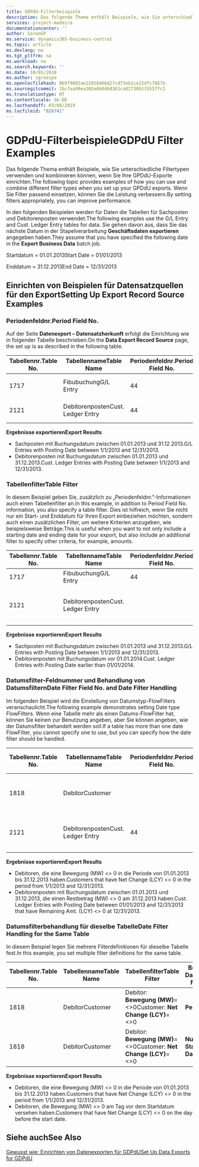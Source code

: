```yaml
---
title: GDPdU-Filterbeispiele
description: Das folgende Thema enthält Beispiele, wie Sie unterschiedliche Filtertypen verwenden und kombinieren können, wenn Sie Ihre GPDdU-Exporte einrichten. Wenn Sie Filter passend einsetzen, können Sie die Leistung verbessern.
services: project-madeira
documentationcenter: ''
author: SorenGP
ms.service: dynamics365-business-central
ms.topic: article
ms.devlang: na
ms.tgt_pltfrm: na
ms.workload: na
ms.search.keywords: ''
ms.date: 10/01/2018
ms.author: sgroespe
ms.openlocfilehash: 069f9882ae22958466d27cd73eb1ce22dfc7667b
ms.sourcegitcommit: 1bcfaa99ea302e6b84b8361ca02730b135557fc1
ms.translationtype: HT
ms.contentlocale: de-DE
ms.lasthandoff: 03/08/2019
ms.locfileid: "826741"
---
```

# <a name="gdpdu-filter-examples"></a><span data-ttu-id="0b6bb-104">GDPdU-Filterbeispiele</span><span class="sxs-lookup"><span data-stu-id="0b6bb-104">GDPdU Filter Examples</span></span>
<span data-ttu-id="0b6bb-105">Das folgende Thema enthält Beispiele, wie Sie unterschiedliche Filtertypen verwenden und kombinieren können, wenn Sie Ihre GPDdU-Exporte einrichten.</span><span class="sxs-lookup"><span data-stu-id="0b6bb-105">The following topic provides examples of how you can use and combine different filter types when you set up your GPDdU exports.</span></span> <span data-ttu-id="0b6bb-106">Wenn Sie Filter passend einsetzen, können Sie die Leistung verbessern.</span><span class="sxs-lookup"><span data-stu-id="0b6bb-106">By setting filters appropriately, you can improve performance.</span></span>  

<span data-ttu-id="0b6bb-107">In den folgenden Beispielen werden für Daten die Tabellen für Sachposten und Debitorenposten verwendet.</span><span class="sxs-lookup"><span data-stu-id="0b6bb-107">The following examples use the G/L Entry and Cust. Ledger Entry tables for data.</span></span> <span data-ttu-id="0b6bb-108">Sie gehen davon aus, dass Sie das nächste Datum in der Stapelverarbeitung **Geschäftsdaten exportieren** angegeben haben.</span><span class="sxs-lookup"><span data-stu-id="0b6bb-108">They assume that you have specified the following date in the **Export Business Data** batch job.</span></span>  

<span data-ttu-id="0b6bb-109">Startdatum = 01.01.2013</span><span class="sxs-lookup"><span data-stu-id="0b6bb-109">Start Date = 01/01/2013</span></span>  

<span data-ttu-id="0b6bb-110">Enddatum = 31.12.2013</span><span class="sxs-lookup"><span data-stu-id="0b6bb-110">End Date = 12/31/2013</span></span>  

## <a name="setting-up-export-record-source-examples"></a><span data-ttu-id="0b6bb-111">Einrichten von Beispielen für Datensatzquellen für den Export</span><span class="sxs-lookup"><span data-stu-id="0b6bb-111">Setting Up Export Record Source Examples</span></span>  

### <a name="period-field-no"></a><span data-ttu-id="0b6bb-112">Periodenfeldnr.</span><span class="sxs-lookup"><span data-stu-id="0b6bb-112">Period Field No.</span></span>  
<span data-ttu-id="0b6bb-113">Auf der Seite **Datenexport – Datensatzherkunft** erfolgt die Einrichtung wie in folgender Tabelle beschrieben.</span><span class="sxs-lookup"><span data-stu-id="0b6bb-113">On the **Data Export Record Source** page, the set up is as described in the following table.</span></span>  

|<span data-ttu-id="0b6bb-114">Tabellennr.</span><span class="sxs-lookup"><span data-stu-id="0b6bb-114">Table No.</span></span>|<span data-ttu-id="0b6bb-115">Tabellenname</span><span class="sxs-lookup"><span data-stu-id="0b6bb-115">Table Name</span></span>|<span data-ttu-id="0b6bb-116">Periodenfeldnr.</span><span class="sxs-lookup"><span data-stu-id="0b6bb-116">Period Field No.</span></span>|<span data-ttu-id="0b6bb-117">Periodenfeldname</span><span class="sxs-lookup"><span data-stu-id="0b6bb-117">Period Field Name</span></span>|<span data-ttu-id="0b6bb-118">Tabellenfilter</span><span class="sxs-lookup"><span data-stu-id="0b6bb-118">Table Filter</span></span>|  
|---------------|----------------|----------------------|-----------------------|------------------|  
|<span data-ttu-id="0b6bb-119">17</span><span class="sxs-lookup"><span data-stu-id="0b6bb-119">17</span></span>|<span data-ttu-id="0b6bb-120">Fibubuchung</span><span class="sxs-lookup"><span data-stu-id="0b6bb-120">G/L Entry</span></span>|<span data-ttu-id="0b6bb-121">4</span><span class="sxs-lookup"><span data-stu-id="0b6bb-121">4</span></span>|<span data-ttu-id="0b6bb-122">Buchungsdatum</span><span class="sxs-lookup"><span data-stu-id="0b6bb-122">Posting Date</span></span>|<span data-ttu-id="0b6bb-123">Kein Filter festgelegt.</span><span class="sxs-lookup"><span data-stu-id="0b6bb-123">No filter set.</span></span>|  
|<span data-ttu-id="0b6bb-124">21</span><span class="sxs-lookup"><span data-stu-id="0b6bb-124">21</span></span>|<span data-ttu-id="0b6bb-125">Debitorenposten</span><span class="sxs-lookup"><span data-stu-id="0b6bb-125">Cust. Ledger Entry</span></span>|<span data-ttu-id="0b6bb-126">4</span><span class="sxs-lookup"><span data-stu-id="0b6bb-126">4</span></span>|<span data-ttu-id="0b6bb-127">Buchungsdatum</span><span class="sxs-lookup"><span data-stu-id="0b6bb-127">Posting Date</span></span>|<span data-ttu-id="0b6bb-128">Kein Filter festgelegt.</span><span class="sxs-lookup"><span data-stu-id="0b6bb-128">No filter set.</span></span>|  

<span data-ttu-id="0b6bb-129">**Ergebnisse exportieren**</span><span class="sxs-lookup"><span data-stu-id="0b6bb-129">**Export Results**</span></span>  

- <span data-ttu-id="0b6bb-130">Sachposten mit Buchungsdatum zwischen 01.01.2013 und 31.12.2013.</span><span class="sxs-lookup"><span data-stu-id="0b6bb-130">G/L Entries with Posting Date between 1/1/2013 and 12/31/2013.</span></span>  
- <span data-ttu-id="0b6bb-131">Debitorenposten mit Buchungsdatum zwischen 01.01.2013 und 31.12.2013.</span><span class="sxs-lookup"><span data-stu-id="0b6bb-131">Cust. Ledger Entries with Posting Date between 1/1/2013 and 12/31/2013.</span></span>  

### <a name="table-filter"></a><span data-ttu-id="0b6bb-132">Tabellenfilter</span><span class="sxs-lookup"><span data-stu-id="0b6bb-132">Table Filter</span></span>  
<span data-ttu-id="0b6bb-133">In diesem Beispiel geben Sie, zusätzlich zu „Periodenfeldnr.”-Informationen auch einen Tabellenfilter an.</span><span class="sxs-lookup"><span data-stu-id="0b6bb-133">In this example, in addition to Period Field No. information, you also specify a table filter.</span></span> <span data-ttu-id="0b6bb-134">Dies ist hilfreich, wenn Sie nicht nur ein Start- und Enddatum für Ihren Export einbeziehen möchten, sondern auch einen zusätzlichen Filter, um weitere Kriterien anzugeben, wie beispielsweise Beträge.</span><span class="sxs-lookup"><span data-stu-id="0b6bb-134">This is useful when you want to not only include a starting date and ending date for your export, but also include an additional filter to specify other criteria, for example, amounts.</span></span>  

|<span data-ttu-id="0b6bb-135">Tabellennr.</span><span class="sxs-lookup"><span data-stu-id="0b6bb-135">Table No.</span></span>|<span data-ttu-id="0b6bb-136">Tabellenname</span><span class="sxs-lookup"><span data-stu-id="0b6bb-136">Table Name</span></span>|<span data-ttu-id="0b6bb-137">Periodenfeldnr.</span><span class="sxs-lookup"><span data-stu-id="0b6bb-137">Period Field No.</span></span>|<span data-ttu-id="0b6bb-138">Periodenfeldname</span><span class="sxs-lookup"><span data-stu-id="0b6bb-138">Period Field Name</span></span>|<span data-ttu-id="0b6bb-139">Tabellenfilter</span><span class="sxs-lookup"><span data-stu-id="0b6bb-139">Table Filter</span></span>|  
|---------------|----------------|----------------------|-----------------------|------------------|  
|<span data-ttu-id="0b6bb-140">17</span><span class="sxs-lookup"><span data-stu-id="0b6bb-140">17</span></span>|<span data-ttu-id="0b6bb-141">Fibubuchung</span><span class="sxs-lookup"><span data-stu-id="0b6bb-141">G/L Entry</span></span>|<span data-ttu-id="0b6bb-142">4</span><span class="sxs-lookup"><span data-stu-id="0b6bb-142">4</span></span>|<span data-ttu-id="0b6bb-143">Buchungsdatum</span><span class="sxs-lookup"><span data-stu-id="0b6bb-143">Posting Date</span></span>||  
|<span data-ttu-id="0b6bb-144">21</span><span class="sxs-lookup"><span data-stu-id="0b6bb-144">21</span></span>|<span data-ttu-id="0b6bb-145">Debitorenposten</span><span class="sxs-lookup"><span data-stu-id="0b6bb-145">Cust. Ledger Entry</span></span>|||<span data-ttu-id="0b6bb-146">Debitorenposten: **Buchungsdatum=..31-12-13**</span><span class="sxs-lookup"><span data-stu-id="0b6bb-146">Cust. Ledger Entry: **Posting Date=..31-12-13**</span></span>|  

<span data-ttu-id="0b6bb-147">**Ergebnisse exportieren**</span><span class="sxs-lookup"><span data-stu-id="0b6bb-147">**Export Results**</span></span>  

- <span data-ttu-id="0b6bb-148">Sachposten mit Buchungsdatum zwischen 01.01.2013 und 31.12.2013.</span><span class="sxs-lookup"><span data-stu-id="0b6bb-148">G/L Entries with Posting Date between 1/1/2013 and 12/31/2013.</span></span>  
- <span data-ttu-id="0b6bb-149">Debitorenposten mit Buchungsdatum vor 01.01.2014.</span><span class="sxs-lookup"><span data-stu-id="0b6bb-149">Cust. Ledger Entries with Posting Date earlier than 01/01/2014.</span></span>  

### <a name="date-filter-field-no-and-date-filter-handling"></a><span data-ttu-id="0b6bb-150">Datumsfilter-Feldnummer und Behandlung von Datumsfiltern</span><span class="sxs-lookup"><span data-stu-id="0b6bb-150">Date Filter Field No. and Date Filter Handling</span></span>  
<span data-ttu-id="0b6bb-151">Im folgenden Beispiel wird die Einstellung von Datumstyp-FlowFilters veranschaulicht.</span><span class="sxs-lookup"><span data-stu-id="0b6bb-151">The following example demonstrates setting Date type FlowFilters.</span></span> <span data-ttu-id="0b6bb-152">Wenn eine Tabelle mehr als einen Datums-FlowFilter hat, können Sie keinen zur Benutzung angeben, aber Sie können angeben, wie der Datumsfilter behandelt werden soll.</span><span class="sxs-lookup"><span data-stu-id="0b6bb-152">If a table has more than one date FlowFilter, you cannot specify one to use, but you can specify how the date filter should be handled.</span></span>  

|<span data-ttu-id="0b6bb-153">Tabellennr.</span><span class="sxs-lookup"><span data-stu-id="0b6bb-153">Table No.</span></span>|<span data-ttu-id="0b6bb-154">Tabellenname</span><span class="sxs-lookup"><span data-stu-id="0b6bb-154">Table Name</span></span>|<span data-ttu-id="0b6bb-155">Periodenfeldnr.</span><span class="sxs-lookup"><span data-stu-id="0b6bb-155">Period Field No.</span></span>|<span data-ttu-id="0b6bb-156">Periodenfeldname</span><span class="sxs-lookup"><span data-stu-id="0b6bb-156">Period Field Name</span></span>|<span data-ttu-id="0b6bb-157">Tabellenfilter</span><span class="sxs-lookup"><span data-stu-id="0b6bb-157">Table Filter</span></span>|<span data-ttu-id="0b6bb-158">Behandlung von Datumsfiltern</span><span class="sxs-lookup"><span data-stu-id="0b6bb-158">Date Filter Handling</span></span>|  
|---------------|----------------|----------------------|-----------------------|------------------|--------------------------|  
|<span data-ttu-id="0b6bb-159">18</span><span class="sxs-lookup"><span data-stu-id="0b6bb-159">18</span></span>|<span data-ttu-id="0b6bb-160">Debitor</span><span class="sxs-lookup"><span data-stu-id="0b6bb-160">Customer</span></span>|||<span data-ttu-id="0b6bb-161">Debitor: **Bewegung (MW)**=<>0</span><span class="sxs-lookup"><span data-stu-id="0b6bb-161">Customer: **Net Change (LCY)**=<>0</span></span>|<span data-ttu-id="0b6bb-162">**Periode**</span><span class="sxs-lookup"><span data-stu-id="0b6bb-162">**Period**</span></span>|  
|<span data-ttu-id="0b6bb-163">21</span><span class="sxs-lookup"><span data-stu-id="0b6bb-163">21</span></span>|<span data-ttu-id="0b6bb-164">Debitorenposten</span><span class="sxs-lookup"><span data-stu-id="0b6bb-164">Cust. Ledger Entry</span></span>|<span data-ttu-id="0b6bb-165">4</span><span class="sxs-lookup"><span data-stu-id="0b6bb-165">4</span></span>|<span data-ttu-id="0b6bb-166">Buchungsdatum</span><span class="sxs-lookup"><span data-stu-id="0b6bb-166">Posting Date</span></span>|<span data-ttu-id="0b6bb-167">Debitorenposten: **Restbetrag (MW)**=<>0</span><span class="sxs-lookup"><span data-stu-id="0b6bb-167">Cust. Ledger Entry: **Remaining Amt. (LCY)**=<>0</span></span>|<span data-ttu-id="0b6bb-168">**Nur Enddatum**</span><span class="sxs-lookup"><span data-stu-id="0b6bb-168">**End Date Only**</span></span>|  

<span data-ttu-id="0b6bb-169">**Ergebnisse exportieren**</span><span class="sxs-lookup"><span data-stu-id="0b6bb-169">**Export Results**</span></span>  

- <span data-ttu-id="0b6bb-170">Debitoren, die eine Bewegung (MW) <> 0 in die Periode von 01.01.2013 bis 31.12.2013 haben.</span><span class="sxs-lookup"><span data-stu-id="0b6bb-170">Customers that have Net Change (LCY) <> 0 in the period from 1/1/2013 and 12/31/2013.</span></span>  
- <span data-ttu-id="0b6bb-171">Debitorenposten mit Buchungsdatum zwischen 01.01.2013 und 31.12.2013, die einen Restbetrag (MW) <> 0 am 31.12.2013 haben.</span><span class="sxs-lookup"><span data-stu-id="0b6bb-171">Cust. Ledger Entries with Posting Date between 01/01/2013 and 12/31/2013 that have Remaining Amt. (LCY) <> 0 at 12/31/2013.</span></span>  

### <a name="date-filter-handling-for-the-same-table"></a><span data-ttu-id="0b6bb-172">Datumsfilterbehandlung für dieselbe Tabelle</span><span class="sxs-lookup"><span data-stu-id="0b6bb-172">Date Filter Handling for the Same Table</span></span>  
<span data-ttu-id="0b6bb-173">In diesem Beispiel legen Sie mehrere Filterdefinitionen für dieselbe Tabelle fest.</span><span class="sxs-lookup"><span data-stu-id="0b6bb-173">In this example, you set multiple filter definitions for the same table.</span></span>  

|<span data-ttu-id="0b6bb-174">Tabellennr.</span><span class="sxs-lookup"><span data-stu-id="0b6bb-174">Table No.</span></span>|<span data-ttu-id="0b6bb-175">Tabellenname</span><span class="sxs-lookup"><span data-stu-id="0b6bb-175">Table Name</span></span>|<span data-ttu-id="0b6bb-176">Tabellenfilter</span><span class="sxs-lookup"><span data-stu-id="0b6bb-176">Table Filter</span></span>|<span data-ttu-id="0b6bb-177">Behandlung von Datumsfiltern</span><span class="sxs-lookup"><span data-stu-id="0b6bb-177">Date Filter Handling</span></span>|  
|---------------|----------------|------------------|--------------------------|  
|<span data-ttu-id="0b6bb-178">18</span><span class="sxs-lookup"><span data-stu-id="0b6bb-178">18</span></span>|<span data-ttu-id="0b6bb-179">Debitor</span><span class="sxs-lookup"><span data-stu-id="0b6bb-179">Customer</span></span>|<span data-ttu-id="0b6bb-180">Debitor: **Bewegung (MW)**=<>0</span><span class="sxs-lookup"><span data-stu-id="0b6bb-180">Customer: **Net Change (LCY)**=<>0</span></span>|<span data-ttu-id="0b6bb-181">**Periode**</span><span class="sxs-lookup"><span data-stu-id="0b6bb-181">**Period**</span></span>|  
|<span data-ttu-id="0b6bb-182">18</span><span class="sxs-lookup"><span data-stu-id="0b6bb-182">18</span></span>|<span data-ttu-id="0b6bb-183">Debitor</span><span class="sxs-lookup"><span data-stu-id="0b6bb-183">Customer</span></span>|<span data-ttu-id="0b6bb-184">Debitor: **Bewegung (MW)**=<>0</span><span class="sxs-lookup"><span data-stu-id="0b6bb-184">Customer: **Net Change (LCY)**=<>0</span></span>|<span data-ttu-id="0b6bb-185">**Nur Startdatum**</span><span class="sxs-lookup"><span data-stu-id="0b6bb-185">**Start Date Only**</span></span>|  

<span data-ttu-id="0b6bb-186">**Ergebnisse exportieren**</span><span class="sxs-lookup"><span data-stu-id="0b6bb-186">**Export Results**</span></span>  

- <span data-ttu-id="0b6bb-187">Debitoren, die eine Bewegung (MW) <> 0 in die Periode von 01.01.2013 bis 31.12.2013 haben.</span><span class="sxs-lookup"><span data-stu-id="0b6bb-187">Customers that have Net Change (LCY) <> 0 in the period from 1/1/2013 and 12/31/2013.</span></span>  
- <span data-ttu-id="0b6bb-188">Debitoren, die Bewegung (MW) <> 0 am Tag vor dem Startdatum versehen haben.</span><span class="sxs-lookup"><span data-stu-id="0b6bb-188">Customers that have Net Change (LCY) <> 0 on the day before the start date.</span></span>  

## <a name="see-also"></a><span data-ttu-id="0b6bb-189">Siehe auch</span><span class="sxs-lookup"><span data-stu-id="0b6bb-189">See Also</span></span>  
 [<span data-ttu-id="0b6bb-190">Gewusst wie: Einrichten von Datenexporten für GDPdU</span><span class="sxs-lookup"><span data-stu-id="0b6bb-190">Set Up Data Exports for GDPdU</span></span>](how-to-set-up-data-exports-for-gdpdu.md)
